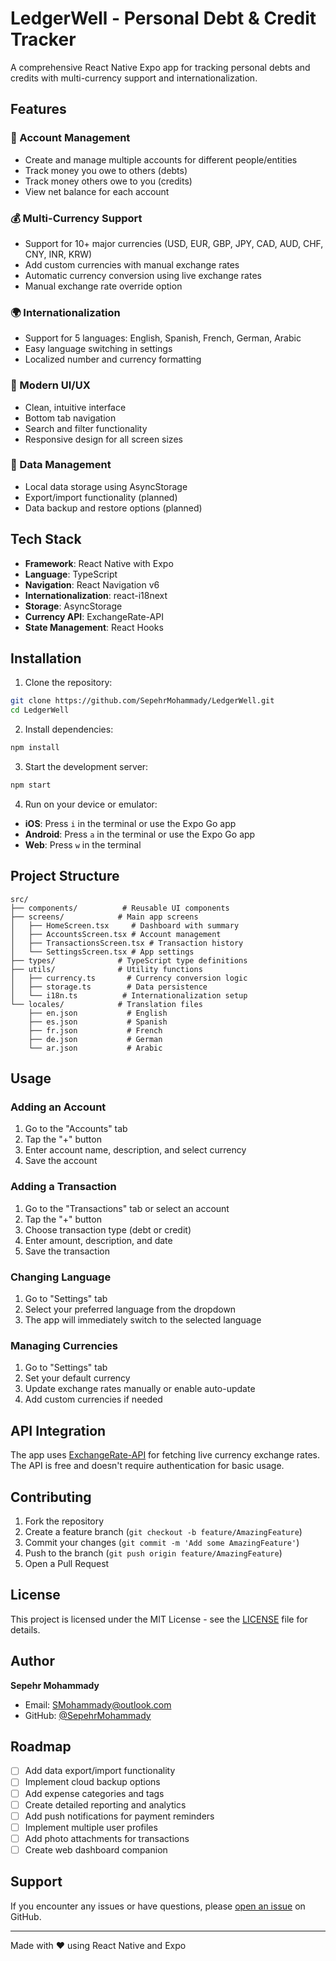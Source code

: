 # LedgerWell - Personal Debt & Credit Tracker

A comprehensive React Native Expo app for tracking personal debts and credits with multi-currency support and internationalization.

## Features

### 🏦 Account Management
- Create and manage multiple accounts for different people/entities
- Track money you owe to others (debts)
- Track money others owe to you (credits)
- View net balance for each account

### 💰 Multi-Currency Support
- Support for 10+ major currencies (USD, EUR, GBP, JPY, CAD, AUD, CHF, CNY, INR, KRW)
- Add custom currencies with manual exchange rates
- Automatic currency conversion using live exchange rates
- Manual exchange rate override option

### 🌍 Internationalization
- Support for 5 languages: English, Spanish, French, German, Arabic
- Easy language switching in settings
- Localized number and currency formatting

### 📱 Modern UI/UX
- Clean, intuitive interface
- Bottom tab navigation
- Search and filter functionality
- Responsive design for all screen sizes

### 💾 Data Management
- Local data storage using AsyncStorage
- Export/import functionality (planned)
- Data backup and restore options (planned)

## Tech Stack

- **Framework**: React Native with Expo
- **Language**: TypeScript
- **Navigation**: React Navigation v6
- **Internationalization**: react-i18next
- **Storage**: AsyncStorage
- **Currency API**: ExchangeRate-API
- **State Management**: React Hooks

## Installation

1. Clone the repository:
```bash
git clone https://github.com/SepehrMohammady/LedgerWell.git
cd LedgerWell
```

2. Install dependencies:
```bash
npm install
```

3. Start the development server:
```bash
npm start
```

4. Run on your device or emulator:
- **iOS**: Press `i` in the terminal or use the Expo Go app
- **Android**: Press `a` in the terminal or use the Expo Go app
- **Web**: Press `w` in the terminal

## Project Structure

```
src/
├── components/          # Reusable UI components
├── screens/            # Main app screens
│   ├── HomeScreen.tsx     # Dashboard with summary
│   ├── AccountsScreen.tsx # Account management
│   ├── TransactionsScreen.tsx # Transaction history
│   └── SettingsScreen.tsx # App settings
├── types/              # TypeScript type definitions
├── utils/              # Utility functions
│   ├── currency.ts       # Currency conversion logic
│   ├── storage.ts        # Data persistence
│   └── i18n.ts          # Internationalization setup
└── locales/            # Translation files
    ├── en.json           # English
    ├── es.json           # Spanish
    ├── fr.json           # French
    ├── de.json           # German
    └── ar.json           # Arabic
```

## Usage

### Adding an Account
1. Go to the "Accounts" tab
2. Tap the "+" button
3. Enter account name, description, and select currency
4. Save the account

### Adding a Transaction
1. Go to the "Transactions" tab or select an account
2. Tap the "+" button
3. Choose transaction type (debt or credit)
4. Enter amount, description, and date
5. Save the transaction

### Changing Language
1. Go to "Settings" tab
2. Select your preferred language from the dropdown
3. The app will immediately switch to the selected language

### Managing Currencies
1. Go to "Settings" tab
2. Set your default currency
3. Update exchange rates manually or enable auto-update
4. Add custom currencies if needed

## API Integration

The app uses [ExchangeRate-API](https://exchangerate-api.com/) for fetching live currency exchange rates. The API is free and doesn't require authentication for basic usage.

## Contributing

1. Fork the repository
2. Create a feature branch (`git checkout -b feature/AmazingFeature`)
3. Commit your changes (`git commit -m 'Add some AmazingFeature'`)
4. Push to the branch (`git push origin feature/AmazingFeature`)
5. Open a Pull Request

## License

This project is licensed under the MIT License - see the [LICENSE](LICENSE) file for details.

## Author

**Sepehr Mohammady**
- Email: SMohammady@outlook.com
- GitHub: [@SepehrMohammady](https://github.com/SepehrMohammady)

## Roadmap

- [ ] Add data export/import functionality
- [ ] Implement cloud backup options
- [ ] Add expense categories and tags
- [ ] Create detailed reporting and analytics
- [ ] Add push notifications for payment reminders
- [ ] Implement multiple user profiles
- [ ] Add photo attachments for transactions
- [ ] Create web dashboard companion

## Support

If you encounter any issues or have questions, please [open an issue](https://github.com/SepehrMohammady/LedgerWell/issues) on GitHub.

---

Made with ❤️ using React Native and Expo